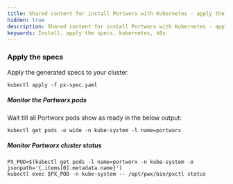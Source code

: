 ```yaml
---
title: Shared content for install Portworx with Kubernetes - apply the specs
hidden: true
description: Shared content for install Portworx with Kubernetes - apply the specs
keywords: Install, apply the specs, kubernetes, k8s
---
```


### Apply the specs

Apply the generated specs to your cluster.

```text
kubectl apply -f px-spec.yaml
```

#####  Monitor the Portworx pods

Wait till all Portworx pods show as ready in the below output:

```text
kubectl get pods -o wide -n kube-system -l name=portworx
```

#####  Monitor Portworx cluster status

```text
PX_POD=$(kubectl get pods -l name=portworx -n kube-system -o jsonpath='{.items[0].metadata.name}')
kubectl exec $PX_POD -n kube-system -- /opt/pwx/bin/pxctl status
```

